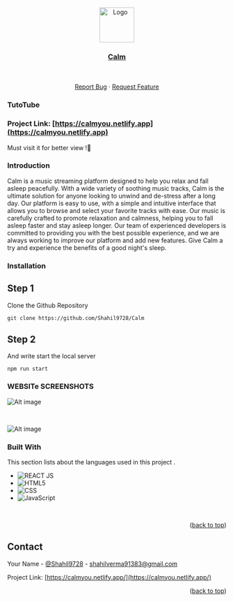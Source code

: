 <!-- Improved compatibility of back to top link: See: https://github.com/Shahil9728/Calm/ -->
<a name="readme-top"></a>


<!-- PROJECT LOGO -->
<br />
<div align="center">
  <a href="https://github.com/Shahil9728/Calm">
    <img src="https://github.com/Shahil9728/Calm/assets/96991517/b4283cbe-ca51-4bb0-87ae-c827b078ef14" alt="Logo" width="80" height="80">
  </a>

  <h3 align="center"><a href="https://calmyou.netlify.app" target="_blank">Calm</a></h3>
  <p align="center">
    <br />
    <br />
    <a href="https://github.com/Shahil9728/Calm/issues">Report Bug</a>
    ·
    <a href="https://github.com/Shahil9728/Calm/issues">Request Feature</a>
  </p>
</div>

### TutoTube

### Project Link: [https://calmyou.netlify.app](https://calmyou.netlify.app)
Must visit it for better view !🥰 

### Introduction

Calm is a music streaming platform designed to help you relax and fall asleep peacefully. With a wide variety of soothing music tracks, Calm is the ultimate solution for anyone looking to unwind and de-stress after a long day. Our platform is easy to use, with a simple and intuitive interface that allows you to browse and select your favorite tracks with ease. Our music is carefully crafted to promote relaxation and calmness, helping you to fall asleep faster and stay asleep longer. Our team of experienced developers is committed to providing you with the best possible experience, and we are always working to improve our platform and add new features. Give Calm a try and experience the benefits of a good night's sleep.

### Installation

## Step 1
Clone the Github Repository
```shell
git clone https://github.com/Shahil9728/Calm
```

## Step 2
And write start the local server
```shell
npm run start
```


<!-- IMAGES -->
### WEBSITe SCREENSHOTS

![Alt image](https://github.com/Shahil9728/Calm/assets/96991517/44d437d2-9da7-449a-8440-cc7dc0ef1753)

<br/>

![Alt image](https://github.com/Shahil9728/Calm/assets/96991517/6a18cbe2-5ee1-4be4-b03b-853320cf9764)

### Built With

This section lists about the languages used in this project .

* ![REACT JS](https://img.shields.io/badge/React-20232A?style=for-the-badge&logo=react&logoColor=61DAFB)
* ![HTML5](https://img.shields.io/badge/html5-%23E34F26.svg?style=for-the-badge&logo=html5&logoColor=white)
* ![CSS](https://img.shields.io/badge/css-%2338B2AC.svg?style=for-the-badge&logo=tailwind-css&logoColor=white)
* ![JavaScript](https://img.shields.io/badge/javascript-%23323330.svg?style=for-the-badge&logo=javascript&logoColor=%23F7DF1E)


<br>

<p align="right">(<a href="#readme-top">back to top</a>)</p>

<!-- CONTACT -->
## Contact

Your Name - [@Shahil9728](https://twitter.com/Shahil9728) - shahilverma91383@gmail.com

Project Link: [https://calmyou.netlify.app/](https://calmyou.netlify.app/)

<p align="right">(<a href="#readme-top">back to top</a>)</p>




